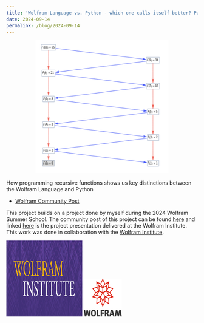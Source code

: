 ```yaml
---
title: 'Wolfram Language vs. Python - which one calls itself better? Part 1 🐺'
date: 2024-09-14
permalink: /blog/2024-09-14
---
```


<center><img src="/images/blog/recursive_blog/recursive_blog_p1.png" width="350" height="350" /></center>

How programming recursive functions shows us key distinctions between the Wolfram Language and Python

* [Wolfram Community Post](https://community.wolfram.com/groups/-/m/t/3268180?p_p_auth=cIZ3SQ3h)


This project builds on a project done by myself during the 2024 Wolfram Summer School. The community post of this project can be found [here](https://community.wolfram.com/groups/-/m/t/3268180) and linked [here](https://www.youtube.com/watch?v=FN68UYWMgio&t=1019s) is the project presentation delivered at the Wolfram Institute. This work was done in collaboration with the [Wolfram Institute](https://wolframinstitute.org).

<img src="/images/cv/wolfram_institute.png" width="200" height="200" />

<img src="/images/research_projects/wss.png" width="100" height="100" />
